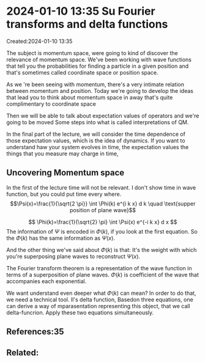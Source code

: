 # 2024-01-10 13:35 Su Fourier transforms and delta functions
Created:2024-01-10 13:35

The subject is momentum space, were going to kind of discover the relevance of momentum space. We've been working with wave functions that tell you the probabilities for finding a particle in a given position and that's sometimes called coordinate space or position space.

As we 're been seeing with momentum, there's a very intimate relation between momentum and position. Today we're going to develop the ideas that lead you to think about momentum space in away that's quite complimentary to coordinate space

Then we will be able to talk about expectation values of operators and we're going to be moved Some steps into what is called interpretations of QM.

In the final part of the lecture, we will consider the time dependence of those expectation values, which is the idea of dynamics. If you want to understand haw your system evolves in time, the expectation values the things that you measure may charge in time,

## Uncovering Momentum space
In the first of the lecture time will not be relevant. I don't show time in wave function, but you could put time every where.
$$\Psi(x)=\frac{1}{\sqrt{2 \pi}} \int \Phi(k) e^{i k x} d k \quad \text{supper position of plane wave}$$

$$
\Phi(k)=\frac{1}{\sqrt{2} \pi} \int \Psi(x) e^{-i k x} d x
$$
The information of $\Psi$ is encoded in $\Phi(k)$, if you look at the first equation. So the $\Phi(k)$ has the same information as $\Psi(x)$.

And the other thing we've said about $\Phi(k)$ is that: It's the weight with which you're superposing plane waves to reconstruct $\Psi(x)$.

The Fourier transform theorem is a representation of the wave function in terms of a superposition of plane waves. $\Phi(k)$ is coefficient of the wave that accompanies each exponential.

We want understand even deeper what $\Phi(k)$ can mean? In order to do that, we need a technical tool. Il's delta function, Basedon three equations, one can derive a way of mparasentation representing this object, that we call delta-funcrion. Apply these two equations simultaneously.

## References:35

## Related:



